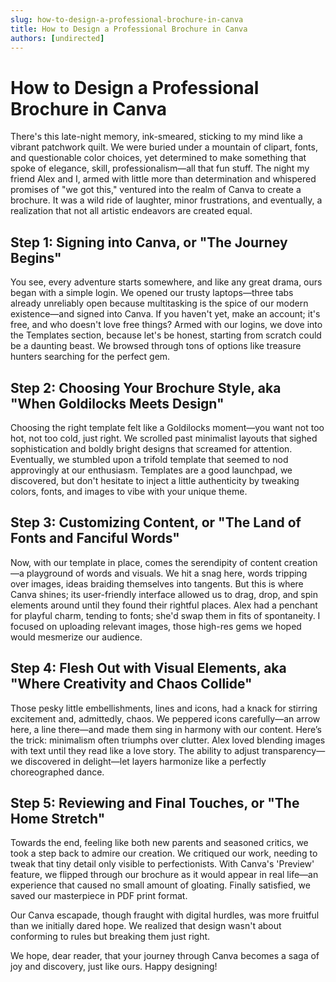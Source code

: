 ```yaml
---
slug: how-to-design-a-professional-brochure-in-canva
title: How to Design a Professional Brochure in Canva
authors: [undirected]
---
```


# How to Design a Professional Brochure in Canva

There's this late-night memory, ink-smeared, sticking to my mind like a vibrant patchwork quilt. We were buried under a mountain of clipart, fonts, and questionable color choices, yet determined to make something that spoke of elegance, skill, professionalism—all that fun stuff. The night my friend Alex and I, armed with little more than determination and whispered promises of "we got this," ventured into the realm of Canva to create a brochure. It was a wild ride of laughter, minor frustrations, and eventually, a realization that not all artistic endeavors are created equal.

## Step 1: Signing into Canva, or "The Journey Begins"

You see, every adventure starts somewhere, and like any great drama, ours began with a simple login. We opened our trusty laptops—three tabs already unreliably open because multitasking is the spice of our modern existence—and signed into Canva. If you haven't yet, make an account; it's free, and who doesn't love free things? Armed with our logins, we dove into the Templates section, because let's be honest, starting from scratch could be a daunting beast. We browsed through tons of options like treasure hunters searching for the perfect gem.

## Step 2: Choosing Your Brochure Style, aka "When Goldilocks Meets Design"

Choosing the right template felt like a Goldilocks moment—you want not too hot, not too cold, just right. We scrolled past minimalist layouts that sighed sophistication and boldly bright designs that screamed for attention. Eventually, we stumbled upon a trifold template that seemed to nod approvingly at our enthusiasm. Templates are a good launchpad, we discovered, but don't hesitate to inject a little authenticity by tweaking colors, fonts, and images to vibe with your unique theme.

## Step 3: Customizing Content, or "The Land of Fonts and Fanciful Words"

Now, with our template in place, comes the serendipity of content creation—a playground of words and visuals. We hit a snag here, words tripping over images, ideas braiding themselves into tangents. But this is where Canva shines; its user-friendly interface allowed us to drag, drop, and spin elements around until they found their rightful places. Alex had a penchant for playful charm, tending to fonts; she'd swap them in fits of spontaneity. I focused on uploading relevant images, those high-res gems we hoped would mesmerize our audience.

## Step 4: Flesh Out with Visual Elements, aka "Where Creativity and Chaos Collide"

Those pesky little embellishments, lines and icons, had a knack for stirring excitement and, admittedly, chaos. We peppered icons carefully—an arrow here, a line there—and made them sing in harmony with our content. Here’s the trick: minimalism often triumphs over clutter. Alex loved blending images with text until they read like a love story. The ability to adjust transparency—we discovered in delight—let layers harmonize like a perfectly choreographed dance.

## Step 5: Reviewing and Final Touches, or "The Home Stretch"

Towards the end, feeling like both new parents and seasoned critics, we took a step back to admire our creation. We critiqued our work, needing to tweak that tiny detail only visible to perfectionists. With Canva's 'Preview' feature, we flipped through our brochure as it would appear in real life—an experience that caused no small amount of gloating. Finally satisfied, we saved our masterpiece in PDF print format. 

Our Canva escapade, though fraught with digital hurdles, was more fruitful than we initially dared hope. We realized that design wasn't about conforming to rules but breaking them just right.

We hope, dear reader, that your journey through Canva becomes a saga of joy and discovery, just like ours. Happy designing!